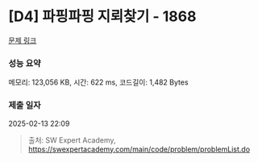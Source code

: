 # [D4] 파핑파핑 지뢰찾기 - 1868 

[문제 링크](https://swexpertacademy.com/main/code/problem/problemDetail.do?contestProbId=AV5LwsHaD1MDFAXc) 

### 성능 요약

메모리: 123,056 KB, 시간: 622 ms, 코드길이: 1,482 Bytes

### 제출 일자

2025-02-13 22:09



> 출처: SW Expert Academy, https://swexpertacademy.com/main/code/problem/problemList.do